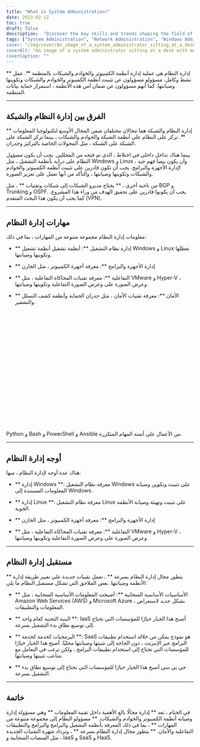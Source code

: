 ```yaml
---
title: "What is System Administration?"
date: 2023-02-12
toc: true
draft: false
description:  "Discover the key skills and trends shaping the field of system administration, including the differences between system and network administration, the facets of Windows, Linux, hardware and software, and virtualization administration, and the rise of cloud platforms and services."
tags: ["System Administration", "Network Administration", "Windows Administration", "Linux Administration", "Hardware Administration", Software Administration", "Virtualization", "Cloud Platforms", "IaaS", "SaaS", "HaaS"]
cover: "/img/cover/An_image_of_a_system_administrator_sitting_at_a_desk.png"
coverAlt: "An image of a system administrator sitting at a desk with multiple computer screens displaying system status, network activity, and security alerts."
coverCaption: ""
---
```


 ** إدارة النظام هي عملية إدارة أنظمة الكمبيوتر والخوادم والشبكات بالمنظمة **. عمل نشط وكامل. مسؤولو مسؤولون عن تثبيت أنظمة الكمبيوتر والخوادم والشبكات وتكوينها وصيانتها. كما أنهم مسؤولون عن ضمان أمن هذه الأنظمة ، استمرار حماية بيانات المنظمة.  ______   ## الفرق بين إدارة النظام والشبكة  ** إدارة النظام والشبكة هما مجالان مختلفان ضمن المجال الأوسع لتكنولوجيا المعلومات **. تركز على النظام على أنظمة الشبكة والخوادم والشبكات ، بينما تركز الشبكة على الشبكة على الشبكة ، مثل المحولات الخاصة بالتركيز وجدران.  بينما هناك تداخل داخلي في اختلاط ، الذي تم فتحه من المحللين. يجب أن يكون مسؤول النظام على دراية بأنظمة التشغيل ، مثل Windows و Linux ، وأن يكون بيضا فهم جيد لإدارة الأجهزة والبرامج. يجب أن تكون قادرين على تثبيت أنظمة الكمبيوتر والخوادم والشبكات وتكوينها وصيانتها ، والتأكد من أنها تعمل على تعزيز الصورة.  من ناحية أخرى ، ** يحتاج مديرو الشبكات إلى شبكات وتقنيات ** ، مثل BGP و Trunking و OSPF. يجب أن يكونوا قادرين على تحقيق الهدف من وراء هذا المشروع. كما يجب أن يكون هذا البحث المتقدم (VPN).  ______  ## مهارات إدارة النظام  معلومات إدارة النظام مجموعة متنوعة من المهارات ، بما في ذلك:  - ** إدارة نظام التشغيل **: أنظمة تشغيل أنظمة تشغيل Windows و Linux تعطلها وتكوينها وصيانتها.  - ** إدارة الأجهزة والبرامج **: معرفة أجهزة الكمبيوتر ، مثل الخازن  - ** التفاعلية **: معرفة تقنيات المحاكاة التفاعلية ، مثل VMware و Hyper-V ، وعرض الصورة على وعرض الصورة التفاعلية وتكوينها وصيانتها.  - ** الأمان **: معرفة تقنيات الأمان ، مثل جدران الحماية وأنظمة كشف التسلل والتشفير.  <br> <br> <br> <br> <br> <br> <br> <br> <br> <br> <br> <br> <br> <br> <br> <br> <br> <br> <br> Python و Bash و PowerShell و Ansible من الأعمال على أتمتة المهام المتكررة.  ______   ## أوجه إدارة النظام  هناك عدة أوجه لإدارة النظام ، منها:  - ** إدارة Windows **: معرفة نظام التشغيل Windows على تثبيت وتكوين وصيانة المعلومات المستندة إلى Windows.  - ** إدارة Linux **: معرفة نظام التشغيل Linux على تثبيت وتهيئة وصيانة الأنظمة الجوية.  - ** إدارة الأجهزة والبرامج **: معرفة أجهزة الكمبيوتر ، مثل الخازن  - ** التفاعلية **: معرفة تقنيات المحاكاة التفاعلية ، مثل VMware و Hyper-V ، وعرض الصورة على وعرض الصورة التفاعلية وتكوينها وصيانتها.   ______  ## مستقبل إدارة النظام  ** يتطور مجال إدارة النظام بسرعة ** ، تعمل تقنيات جديدة على تغيير طريقة إدارة الأنظمة وصيانتها. بعض الملاحق التي تشكل مستقبل النظام ما يلي:  - ** الأساسيات الأساسية السحابية **: أصبحت المعلومات الأساسية السحابية ، مثل Amazon Web Services (AWS) و Microsoft Azure ، بشكل جديد لاستعراض المعلومات والتطبيقات.  - ** البنية التحتية كعام واحد **: IaaS أصبح هذا الخيار خيارًا للمؤسسات التي تحتاج إلى توسيع نطاق بدء التشغيل بسرعة.  - ** البرمجيات كخدمة كخدمة **: SaaS هو نموذج يمكن من خلاله استخدام تطبيقات البرامج عبر الإنترنت ، دون الحاجة إلى تثبيتها وصيانتها محليًا. أصبح هذا الخيار خيارًا للمؤسسات التي تحتاج إلى استخدام تطبيقات البرامج ، ولكن ترغب في التعامل مع متاعب تثبيتها وصيانتها.  - ** جي بي سي أصبح هذا الخيار خيارًا للمؤسسات التي تحتاج إلى توسيع نطاق بدء التشغيل بسرعة.   ______  ## خاتمة  في الختام ، تعد ** إدارة مجالًا بالغ الأهمية داخل تقنية المعلومات ** وهي مسؤولة إدارة وصيانة أنظمة الكمبيوتر والخوادم والشبكات. ** مسؤولو النظام إلى مجموعة متنوعة من المهارات ** ، بما في ذلك المعرفة بأنظمة التشغيل والبرامج والبرامج والتطبيقات التفاعلية والأمان. ** يتطور مجال إدارة النظام بسرعة ** ، وتزداد شهرة التقنيات الجديدة ، مثل المنصات السحابية و IaaS و SaaS و HaaS. 